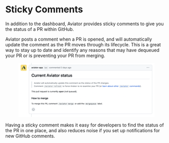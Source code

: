 # Sticky Comments

In addition to the dashboard, Aviator provides sticky comments to give you the status of a PR within GitHub.

Aviator posts a comment when a PR is opened, and will automatically update the comment as the PR moves through its lifecycle. This is a great way to stay up to date and identify any reasons that may have dequeued your PR or is preventing your PR from merging.

<figure><img src="../../.gitbook/assets/Screen Shot 2023-04-24 at 12.31.23 PM.png" alt=""><figcaption></figcaption></figure>

Having a sticky comment makes it easy for developers to find the status of the PR in one place, and also reduces noise if you set up notifications for new GitHub comments.
